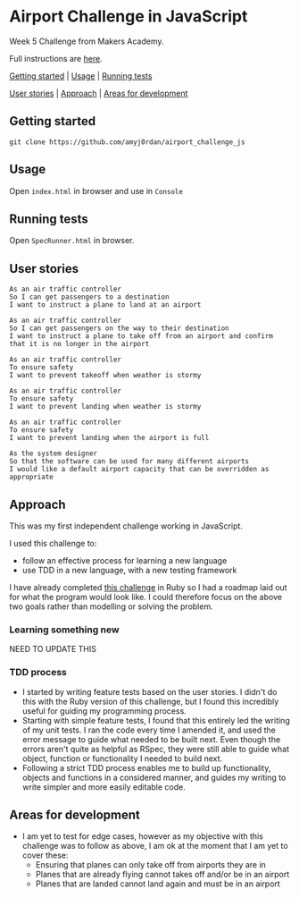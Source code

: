 # Airport Challenge in JavaScript

Week 5 Challenge from Makers Academy.

Full instructions are [here](https://github.com/makersacademy/airport_challenge).

[Getting started](#getting-started) | [Usage](#Usage) | [Running tests](#running-tests)

[User stories](#user-stories) | [Approach](#Approach) | [Areas for development](#Areas-for-development)

## Getting started

```
git clone https://github.com/amyj0rdan/airport_challenge_js
```

## Usage

Open `index.html` in browser and use in `Console`

## Running tests

Open `SpecRunner.html` in browser.

## User stories

```
As an air traffic controller
So I can get passengers to a destination
I want to instruct a plane to land at an airport

As an air traffic controller
So I can get passengers on the way to their destination
I want to instruct a plane to take off from an airport and confirm that it is no longer in the airport

As an air traffic controller
To ensure safety
I want to prevent takeoff when weather is stormy

As an air traffic controller
To ensure safety
I want to prevent landing when weather is stormy

As an air traffic controller
To ensure safety
I want to prevent landing when the airport is full

As the system designer
So that the software can be used for many different airports
I would like a default airport capacity that can be overridden as appropriate
```

## Approach

This was my first independent challenge working in JavaScript.

I used this challenge to:

- follow an effective process for learning a new language
- use TDD in a new language, with a new testing framework

I have already completed [this challenge](https://github.com/amyj0rdan/airport_challenge) in Ruby so I had a roadmap laid out for what the program would look like. I could therefore focus on the above two goals rather than modelling or solving the problem.

### Learning something new

NEED TO UPDATE THIS

### TDD process

- I started by writing feature tests based on the user stories. I didn't do this with the Ruby version of this challenge, but I found this incredibly useful for guiding my programming process.
- Starting with simple feature tests, I found that this entirely led the writing of my unit tests. I ran the code every time I amended it, and used the error message to guide what needed to be built next. Even though the errors aren't quite as helpful as RSpec, they were still able to guide what object, function or functionality I needed to build next.
- Following a strict TDD process enables me to build up functionality, objects and functions in a considered manner, and guides my writing to write simpler and more easily editable code.

## Areas for development
- I am yet to test for edge cases, however as my objective with this challenge was to follow as above, I am ok at the moment that I am yet to cover these:     
  * Ensuring that planes can only take off from airports they are in
  * Planes that are already flying cannot takes off and/or be in an airport
  * Planes that are landed cannot land again and must be in an airport
